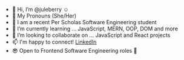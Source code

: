 - 👋 Hi, I’m @juleberry :relaxed:
- :woman: My Pronouns (She/Her)
- :green_book: I am a recent Per Scholas Software Engineering student
- 🌱 I’m currently learning ... JavaScript, MERN, OOP, DOM and more
- 💞️ I’m looking to collaborate on ... JavaScript and React projects
- 📫 I'm happy to connect! [LinkedIn](https://www.linkedin.com/in/juleberry)
- :sunglasses: Open to Frontend Software Engineering roles :raising_hand:
